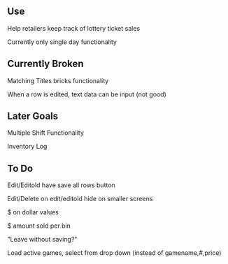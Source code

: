 ## Use
  Help retailers keep track of lottery ticket sales

  Currently only single day functionality

## Currently Broken
  Matching Titles bricks functionality

  When a row is edited, text data can be input (not good)

## Later Goals
  Multiple Shift Functionality
  
  Inventory Log
  
## To Do
  Edit/Editold have save all rows button

  Edit/Delete on edit/editold hide on smaller screens

  $ on dollar values

  $ amount sold per bin

  "Leave without saving?"

  Load active games, select from drop down (instead of gamename,#,price)